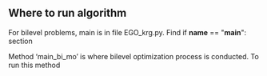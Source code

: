 ## Where to run algorithm ##
For bilevel problems, main is in file EGO_krg.py. Find if __name__ == "__main__": section

Method ‘main_bi_mo’ is where bilevel optimization process is conducted.
To run this method 
